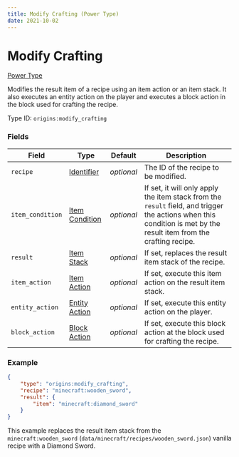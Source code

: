 ```yaml
---
title: Modify Crafting (Power Type)
date: 2021-10-02
---
```

# Modify Crafting

[Power Type](../power_types.md)

Modifies the result item of a recipe using an item action or an item stack. It also executes an entity action on the player and executes a block action in the block used for crafting the recipe.

Type ID: `origins:modify_crafting`

### Fields

Field | Type | Default | Description
------|------|---------|-------------
`recipe` | [Identifier](../data_types/identifier.md) | _optional_ | The ID of the recipe to be modified.
`item_condition` | [Item Condition](../item_conditions.md) | _optional_ | If set, it will only apply the item stack from the `result` field, and trigger the actions when this condition is met by the result item from the crafting recipe.
`result` | [Item Stack](../data_types/item_stack.md) | _optional_ | If set, replaces the result item stack of the recipe.
`item_action` | [Item Action](../item_actions.md) | _optional_ | If set, execute this item action on the result item stack.
`entity_action` | [Entity Action](../entity_actions.md) | _optional_ | If set, execute this entity action on the player.
`block_action` | [Block Action](../block_actions.md) | _optional_ | If set, execute this block action at the block used for crafting the recipe.

### Example
```json
{
    "type": "origins:modify_crafting",
    "recipe": "minecraft:wooden_sword",
    "result": {
        "item": "minecraft:diamond_sword"
    }
}
```
This example replaces the result item stack from the `minecraft:wooden_sword` (`data/minecraft/recipes/wooden_sword.json`) vanilla recipe with a Diamond Sword.
